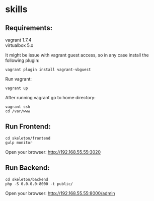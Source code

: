 # skills

Requirements:
-------------

vagrant 1.7.4  
virtualbox 5.x

It might be issue with vagrant guest access, so in any case install the following plugin:
```
vagrant plugin install vagrant-vbguest
```

Run vagrant:
```
vagrant up
```

After running vagrant go to home directory:

```
vagrant ssh  
cd /var/www
```


Run Frontend:
------------

```
cd skeleton/frontend
gulp monitor
```

Open your browser: http://192.168.55.55:3020 

Run Backend:
--------

```
cd skeleton/backend
php -S 0.0.0.0:8000 -t public/
```

Open your browser: http://192.168.55.55:8000/admin
 
